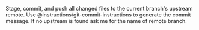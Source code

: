 Stage, commit, and push all changed files to the current branch's upstream remote. Use @instructions/git-commit-instructions to generate the commit message. If no upstream is found ask me for the name of remote branch.
